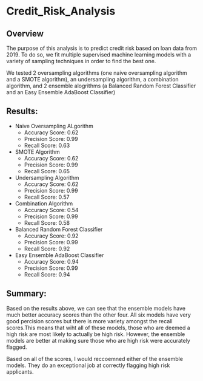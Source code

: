 # Credit_Risk_Analysis
## Overview 
The purpose of this analysis is to predict credit risk based on loan data from 2019. To do so, we fit multiple supervised machine learning models with a variety of sampling techniques in order to find the best one.

We tested 2 oversampling algorithms (one naive oversampling algorithm and a SMOTE algorithm), an undersampling algorithm, a combination algorithm, and 2 ensemble alogrithms (a Balanced Random Forest Classifier and an Easy Ensemble AdaBoost Classifier)

## Results:
- Naive Oversampling ALgorithm
  - Accuracy Score: 0.62
  - Precision Score: 0.99
  - Recall Score: 0.63
- SMOTE Algorithm
  - Accuracy Score: 0.62
  - Precision Score: 0.99
  - Recall Score: 0.65
- Undersampling Algorithm
  - Accuracy Score: 0.62
  - Precision Score: 0.99
  - Recall Score: 0.57
- Combination Algorithm
  - Accuracy Score: 0.54
  - Precision Score: 0.99
  - Recall Score: 0.58
- Balanced Random Forest Classifier
  - Accuracy Score: 0.92
  - Precision Score: 0.99
  - Recall Score: 0.92
- Easy Ensemble AdaBoost Classifier
  - Accuracy Score: 0.94
  - Precision Score: 0.99
  - Recall Score: 0.94

## Summary:
Based on the results above, we can see that the ensemble models have much better accuracy scores than the other four. All six models have very good percision scores but there is more variety amongst the recall scores.This means that wiht all of these models, those who are deemed a high risk are most likely to actually be high risk. However, the ensemble models are better at making sure those who are high risk were accurately flagged.

Based on all of the scores, I would reccoemned either of the ensemble models. They do an exceptional job at correctly flagging high risk applicants.
